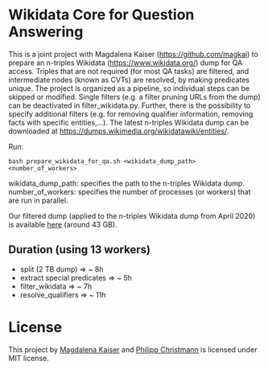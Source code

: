 # Wikidata Core for Question Answering

This is a joint project with Magdalena Kaiser (https://github.com/magkai) to prepare an n-triples Wikidata (https://www.wikidata.org/) dump for QA access.
Triples that are not required (for most QA tasks) are filtered, and intermediate nodes (known as CVTs)
are resolved, by making predicates unique. The project is organized as a pipeline, so individual steps
can be skipped or modified.
Single filters (e.g. a filter pruning URLs from the dump) can be deactivated in filter_wikidata.py. 
Further, there is the possibility to specify additional filters (e.g. for removing qualifier information, removing facts with specific entities,...).
The latest n-triples Wikidata dump can be downloaded at https://dumps.wikimedia.org/wikidatawiki/entities/.

Run: 
 ```shell
 bash prepare_wikidata_for_qa.sh <wikidata_dump_path> <number_of_workers>
 ```
wikidata_dump_path: specifies the path to the n-triples Wikidata dump.  
number_of_workers: specifies the number of processes (or workers) that are run in parallel.

Our filtered dump (applied to the n-triples Wikidata dump from April 2020) is available [here](http://qa.mpi-inf.mpg.de/conquer/static/wikidata_clean.zip) (around 43 GB).
 
## Duration (using 13 workers)
* split (2 TB dump) 			=> ~ 8h  
* extract special predicates 	=> ~ 5h
* filter_wikidata 				=> ~ 7h
* resolve_qualifiers			=> ~ 11h

# License
This project by [Magdalena Kaiser](https://people.mpi-inf.mpg.de/~mkaiser/) and [Philipp Christmann](https://people.mpi-inf.mpg.de/~pchristm/) is licensed under MIT license.
